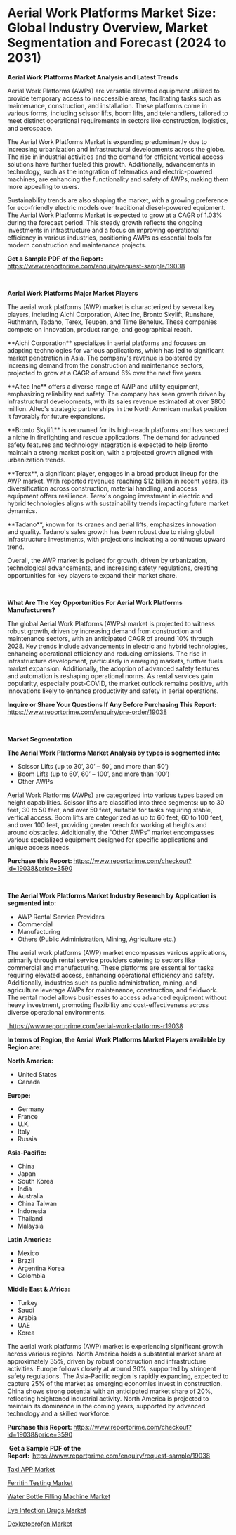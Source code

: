 <p><h1>Aerial Work Platforms Market Size: Global Industry Overview, Market Segmentation and Forecast (2024 to 2031)</h1></p><p><strong>Aerial Work Platforms Market Analysis and Latest Trends</strong></p>
<p><p>Aerial Work Platforms (AWPs) are versatile elevated equipment utilized to provide temporary access to inaccessible areas, facilitating tasks such as maintenance, construction, and installation. These platforms come in various forms, including scissor lifts, boom lifts, and telehandlers, tailored to meet distinct operational requirements in sectors like construction, logistics, and aerospace.</p><p>The Aerial Work Platforms Market is expanding predominantly due to increasing urbanization and infrastructural developments across the globe. The rise in industrial activities and the demand for efficient vertical access solutions have further fueled this growth. Additionally, advancements in technology, such as the integration of telematics and electric-powered machines, are enhancing the functionality and safety of AWPs, making them more appealing to users.</p><p>Sustainability trends are also shaping the market, with a growing preference for eco-friendly electric models over traditional diesel-powered equipment. The Aerial Work Platforms Market is expected to grow at a CAGR of 1.03% during the forecast period. This steady growth reflects the ongoing investments in infrastructure and a focus on improving operational efficiency in various industries, positioning AWPs as essential tools for modern construction and maintenance projects.</p></p>
<p><strong>Get a Sample PDF of the Report:&nbsp;</strong> <a href="https://www.reportprime.com/enquiry/request-sample/19038?utm_campaign=10&utm_medium=2&utm_source=Github&utm_content=ia&utm_term=22112024&utm_id=aerial-work-platforms">https://www.reportprime.com/enquiry/request-sample/19038</a></p>
<p>&nbsp;</p>
<p><strong>Aerial Work Platforms Major Market Players</strong></p>
<p><p>The aerial work platforms (AWP) market is characterized by several key players, including Aichi Corporation, Altec Inc, Bronto Skylift, Runshare, Ruthmann, Tadano, Terex, Teupen, and Time Benelux. These companies compete on innovation, product range, and geographical reach.</p><p>**Aichi Corporation** specializes in aerial platforms and focuses on adapting technologies for various applications, which has led to significant market penetration in Asia. The company's revenue is bolstered by increasing demand from the construction and maintenance sectors, projected to grow at a CAGR of around 6% over the next five years.</p><p>**Altec Inc** offers a diverse range of AWP and utility equipment, emphasizing reliability and safety. The company has seen growth driven by infrastructural developments, with its sales revenue estimated at over $800 million. Altec's strategic partnerships in the North American market position it favorably for future expansions.</p><p>**Bronto Skylift** is renowned for its high-reach platforms and has secured a niche in firefighting and rescue applications. The demand for advanced safety features and technology integration is expected to help Bronto maintain a strong market position, with a projected growth aligned with urbanization trends.</p><p>**Terex**, a significant player, engages in a broad product lineup for the AWP market. With reported revenues reaching $12 billion in recent years, its diversification across construction, material handling, and access equipment offers resilience. Terex's ongoing investment in electric and hybrid technologies aligns with sustainability trends impacting future market dynamics.</p><p>**Tadano**, known for its cranes and aerial lifts, emphasizes innovation and quality. Tadano's sales growth has been robust due to rising global infrastructure investments, with projections indicating a continuous upward trend.</p><p>Overall, the AWP market is poised for growth, driven by urbanization, technological advancements, and increasing safety regulations, creating opportunities for key players to expand their market share.</p></p>
<p>&nbsp;</p>
<p><strong>What Are The Key Opportunities For Aerial Work Platforms Manufacturers?</strong></p>
<p><p>The global Aerial Work Platforms (AWPs) market is projected to witness robust growth, driven by increasing demand from construction and maintenance sectors, with an anticipated CAGR of around 10% through 2028. Key trends include advancements in electric and hybrid technologies, enhancing operational efficiency and reducing emissions. The rise in infrastructure development, particularly in emerging markets, further fuels market expansion. Additionally, the adoption of advanced safety features and automation is reshaping operational norms. As rental services gain popularity, especially post-COVID, the market outlook remains positive, with innovations likely to enhance productivity and safety in aerial operations.</p></p>
<p><strong>Inquire or Share Your Questions If Any Before Purchasing This Report:</strong> <a href="https://www.reportprime.com/enquiry/pre-order/19038?utm_campaign=10&utm_medium=2&utm_source=Github&utm_content=ia&utm_term=22112024&utm_id=aerial-work-platforms">https://www.reportprime.com/enquiry/pre-order/19038</a></p>
<p>&nbsp;</p>
<p><strong>Market Segmentation</strong></p>
<p><strong>The Aerial Work Platforms Market Analysis by types is segmented into:</strong></p>
<p><ul><li>Scissor Lifts (up to 30’, 30’ – 50’, and more than 50’)</li><li>Boom Lifts (up to 60’, 60’ – 100’, and more than 100’)</li><li>Other AWPs</li></ul></p>
<p><p>Aerial Work Platforms (AWPs) are categorized into various types based on height capabilities. Scissor lifts are classified into three segments: up to 30 feet, 30 to 50 feet, and over 50 feet, suitable for tasks requiring stable, vertical access. Boom lifts are categorized as up to 60 feet, 60 to 100 feet, and over 100 feet, providing greater reach for working at heights and around obstacles. Additionally, the "Other AWPs" market encompasses various specialized equipment designed for specific applications and unique access needs.</p></p>
<p><strong>Purchase this Report:&nbsp;</strong><a href="https://www.reportprime.com/checkout?id=19038&price=3590&utm_campaign=10&utm_medium=2&utm_source=Github&utm_content=ia&utm_term=22112024&utm_id=aerial-work-platforms">https://www.reportprime.com/checkout?id=19038&price=3590</a></p>
<p>&nbsp;</p>
<p><strong>The Aerial Work Platforms Market Industry Research by Application is segmented into:</strong></p>
<p><ul><li>AWP Rental Service Providers</li><li>Commercial</li><li>Manufacturing</li><li>Others (Public Administration, Mining, Agriculture etc.)</li></ul></p>
<p><p>The aerial work platforms (AWP) market encompasses various applications, primarily through rental service providers catering to sectors like commercial and manufacturing. These platforms are essential for tasks requiring elevated access, enhancing operational efficiency and safety. Additionally, industries such as public administration, mining, and agriculture leverage AWPs for maintenance, construction, and fieldwork. The rental model allows businesses to access advanced equipment without heavy investment, promoting flexibility and cost-effectiveness across diverse operational environments.</p></p>
<p><a href="https://www.reportprime.com/aerial-work-platforms-r19038?utm_campaign=10&utm_medium=2&utm_source=Github&utm_content=ia&utm_term=22112024&utm_id=aerial-work-platforms">&nbsp;https://www.reportprime.com/aerial-work-platforms-r19038</a></p>
<p><strong>In terms of Region, the Aerial Work Platforms Market Players available by Region are:</strong></p>
<p>
    <p> <strong> North America: </strong>
        <ul>
            <li>United States</li>
            <li>Canada</li>
        </ul>
        </p> 
    <p> <strong> Europe: </strong>
        <ul>
            <li>Germany</li>
            <li>France</li>
            <li>U.K.</li>
            <li>Italy</li>
            <li>Russia</li>
        </ul>
        </p> 
    <p> <strong> Asia-Pacific: </strong>
        <ul>
            <li>China</li>
            <li>Japan</li>
            <li>South Korea</li>
            <li>India</li>
            <li>Australia</li>
            <li>China Taiwan</li>
            <li>Indonesia</li>
            <li>Thailand</li>
            <li>Malaysia</li>
        </ul>
        </p> 
    <p> <strong> Latin America: </strong>
        <ul>
            <li>Mexico</li>
            <li>Brazil</li>
            <li>Argentina Korea</li>
            <li>Colombia</li>
        </ul>
        </p> 
    <p> <strong> Middle East & Africa: </strong>
        <ul>
            <li>Turkey</li>
            <li>Saudi</li>
            <li>Arabia</li>
            <li>UAE</li>
            <li>Korea</li>
        </ul>
    </p>
    </p>
<p><p>The aerial work platforms (AWP) market is experiencing significant growth across various regions. North America holds a substantial market share at approximately 35%, driven by robust construction and infrastructure activities. Europe follows closely at around 30%, supported by stringent safety regulations. The Asia-Pacific region is rapidly expanding, expected to capture 25% of the market as emerging economies invest in construction. China shows strong potential with an anticipated market share of 20%, reflecting heightened industrial activity. North America is projected to maintain its dominance in the coming years, supported by advanced technology and a skilled workforce.</p></p>
<p><strong>Purchase this Report: </strong><a href="https://www.reportprime.com/checkout?id=19038&price=3590&utm_campaign=10&utm_medium=2&utm_source=Github&utm_content=ia&utm_term=22112024&utm_id=aerial-work-platforms">https://www.reportprime.com/checkout?id=19038&price=3590</a></p>
<p>&nbsp;<strong>Get a Sample PDF of the Report:&nbsp;&nbsp;</strong><a href="https://www.reportprime.com/enquiry/request-sample/19038?utm_campaign=10&utm_medium=2&utm_source=Github&utm_content=ia&utm_term=22112024&utm_id=aerial-work-platforms">https://www.reportprime.com/enquiry/request-sample/19038</a></p>
<p><strong></strong></p>
<p><p><a href="https://www.linkedin.com/pulse/detailed-taxi-app-market-analysis-expected-cagr-134-from-nvt8e?utm_campaign=10&utm_medium=2&utm_source=Github&utm_content=ia&utm_term=22112024&utm_id=aerial-work-platforms">Taxi APP Market</a></p><p><a href="https://www.linkedin.com/pulse/amacro-overview-forecast-cagr-49-ferritin-testing-marketfor-z0lse?utm_campaign=10&utm_medium=2&utm_source=Github&utm_content=ia&utm_term=22112024&utm_id=aerial-work-platforms">Ferritin Testing Market</a></p><p><a href="https://github.com/mahnoor2003/Market-Research-Report-List-6/blob/main/water-bottle-filling-machine-market.md?utm_campaign=10&utm_medium=2&utm_source=Github&utm_content=ia&utm_term=22112024&utm_id=aerial-work-platforms">Water Bottle Filling Machine Market</a></p><p><a href="https://issuu.com/reportprime-2/docs/eye-infection-drugs-market-size-203_8e93a6574438f6?utm_campaign=10&utm_medium=2&utm_source=Github&utm_content=ia&utm_term=22112024&utm_id=aerial-work-platforms">Eye Infection Drugs Market</a></p><p><a href="https://issuu.com/reportprime-2/docs/dexketoprofen-market-size-2030.pptx_91d4a79c81164f?utm_campaign=10&utm_medium=2&utm_source=Github&utm_content=ia&utm_term=22112024&utm_id=aerial-work-platforms">Dexketoprofen Market</a></p></p>